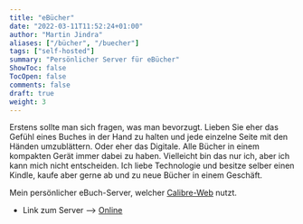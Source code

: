 ```yaml
---
title: "eBücher"
date: "2022-03-11T11:52:24+01:00" 
author: "Martin Jindra"
aliases: ["/bücher", "/buecher"]
tags: ["self-hosted"]
summary: "Persönlicher Server für eBücher"
ShowToc: false
TocOpen: false
comments: false
draft: true
weight: 3
---
```


Erstens sollte man sich fragen, was man bevorzugt.
Lieben Sie eher das Gefühl eines Buches in der Hand zu halten und jede einzelne Seite mit den Händen umzublättern.
Oder eher das Digitale.
Alle Bücher in einem kompakten Gerät immer dabei zu haben.
Vielleicht bin das nur ich, aber ich kann mich nicht entscheiden.
Ich liebe Technologie und besitze selber einen Kindle, kaufe aber gerne ab und zu neue Bücher in einem Geschäft.

Mein persönlicher eBuch-Server, welcher [Calibre-Web](https://github.com/janeczku/calibre-web) nutzt.

+ Link zum Server --> [Online](https://book.mjindra.eu)
